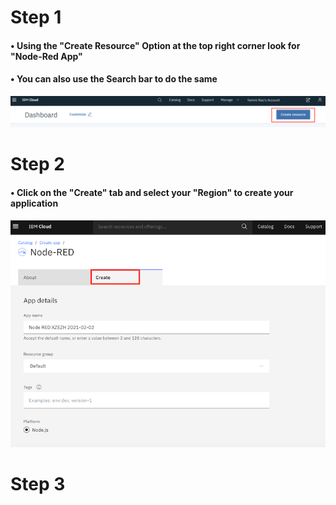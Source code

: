 # Step 1 

####   • Using the "Create Resource" Option at the top right corner look for "Node-Red App" 
####   • You can also use the Search bar to do the same

![](Images/Create_resource.png)

# Step 2 

####  • Click on the "Create" tab and select your "Region" to create your application 

![](Images/createNR.png)

# Step 3







